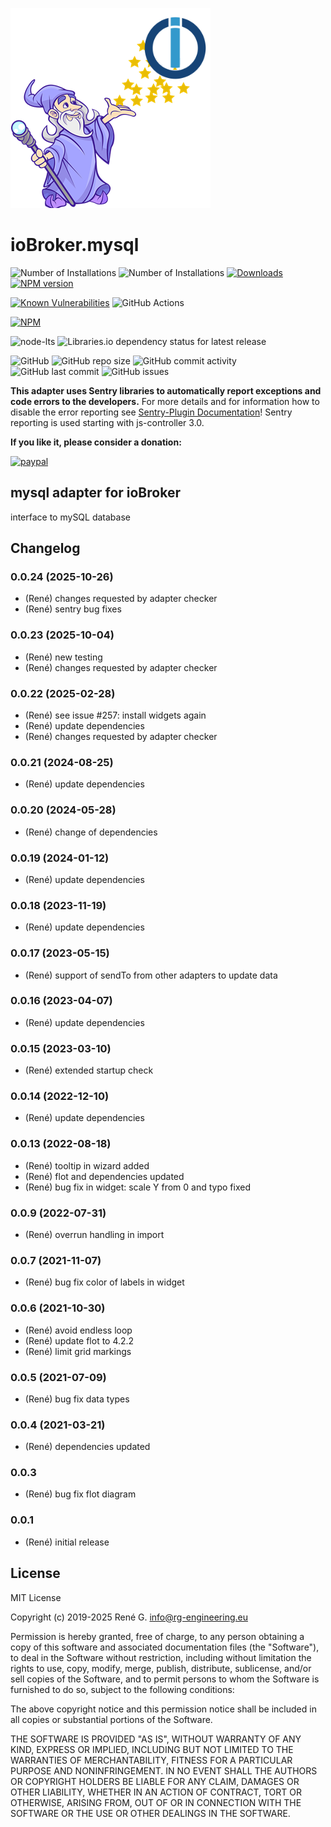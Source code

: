 ![Logo](admin/mysql.png)
# ioBroker.mysql


![Number of Installations](http://iobroker.live/badges/mysql-installed.svg) ![Number of Installations](http://iobroker.live/badges/mysql-stable.svg)
[![Downloads](https://img.shields.io/npm/dm/iobroker.mysql.svg)](https://www.npmjs.com/package/iobroker.mysql)
[![NPM version](http://img.shields.io/npm/v/iobroker.mysql.svg)](https://www.npmjs.com/package/iobroker.mysql)

[![Known Vulnerabilities](https://snyk.io/test/github/rg-engineering/ioBroker.mysql/badge.svg)](https://snyk.io/test/github/rg-engineering/ioBroker.mysql)
![GitHub Actions](https://github.com/rg-engineering/ioBroker.mysql/workflows/Test%20and%20Release/badge.svg)

[![NPM](https://nodei.co/npm/iobroker.mysql.png?downloads=true)](https://nodei.co/npm/iobroker.mysql/)

![node-lts](https://img.shields.io/node/v-lts/iobroker.mysql?style=flat-square)
![Libraries.io dependency status for latest release](https://img.shields.io/librariesio/release/npm/iobroker.mysql?label=npm%20dependencies&style=flat-square)


![GitHub](https://img.shields.io/github/license/rg-engineering/ioBroker.mysql?style=flat-square)
![GitHub repo size](https://img.shields.io/github/repo-size/rg-engineering/ioBroker.mysql?logo=github&style=flat-square)
![GitHub commit activity](https://img.shields.io/github/commit-activity/m/rg-engineering/ioBroker.mysql?logo=github&style=flat-square)
![GitHub last commit](https://img.shields.io/github/last-commit/rg-engineering/ioBroker.mysql?logo=github&style=flat-square)
![GitHub issues](https://img.shields.io/github/issues/rg-engineering/ioBroker.mysql?logo=github&style=flat-square)


**This adapter uses Sentry libraries to automatically report exceptions and code errors to the developers.** 
For more details and for information how to disable the error reporting see [Sentry-Plugin Documentation](https://github.com/ioBroker/plugin-sentry#plugin-sentry)! Sentry reporting is used starting with js-controller 3.0.

**If you like it, please consider a donation:**
                                                                          
[![paypal](https://www.paypalobjects.com/en_US/DK/i/btn/btn_donateCC_LG.gif)](https://www.paypal.com/donate/?hosted_button_id=34ESBMJ932QZC) 



## mysql adapter for ioBroker

interface to mySQL database




## Changelog

<!--
  Placeholder for the next version (at the beginning of the line):
  ### **WORK IN PROGRESS**
-->
### 0.0.24 (2025-10-26)
* (René) changes requested by adapter checker
* (René) sentry bug fixes

### 0.0.23 (2025-10-04)
* (René) new testing
* (René) changes requested by adapter checker

### 0.0.22 (2025-02-28)
* (René) see issue #257: install widgets again
* (René) update dependencies
* (René) changes requested by adapter checker

### 0.0.21 (2024-08-25)
* (René) update dependencies

### 0.0.20 (2024-05-28)
* (René) change of dependencies

### 0.0.19 (2024-01-12)
* (René) update dependencies

### 0.0.18 (2023-11-19)
* (René) update dependencies

### 0.0.17 (2023-05-15)
* (René) support of sendTo from other adapters to update data

### 0.0.16 (2023-04-07)
* (René) update dependencies

### 0.0.15 (2023-03-10)
* (René) extended startup check

### 0.0.14 (2022-12-10)
* (René) update dependencies

### 0.0.13 (2022-08-18)
* (René) tooltip in wizard added
* (René) flot and dependencies updated
* (René) bug fix in widget: scale Y from 0 and typo fixed

### 0.0.9 (2022-07-31)
* (René) overrun handling in import

### 0.0.7 (2021-11-07)
* (René) bug fix color of labels in widget

### 0.0.6 (2021-10-30)
* (René) avoid endless loop
* (René) update flot to 4.2.2
* (René) limit grid markings

### 0.0.5 (2021-07-09)
* (René) bug fix data types

### 0.0.4 (2021-03-21)
* (René) dependencies updated

### 0.0.3
* (René) bug fix flot diagram

### 0.0.1
* (René) initial release

## License
MIT License

Copyright (c) 2019-2025 René G. <info@rg-engineering.eu>

Permission is hereby granted, free of charge, to any person obtaining a copy
of this software and associated documentation files (the "Software"), to deal
in the Software without restriction, including without limitation the rights
to use, copy, modify, merge, publish, distribute, sublicense, and/or sell
copies of the Software, and to permit persons to whom the Software is
furnished to do so, subject to the following conditions:

The above copyright notice and this permission notice shall be included in all
copies or substantial portions of the Software.

THE SOFTWARE IS PROVIDED "AS IS", WITHOUT WARRANTY OF ANY KIND, EXPRESS OR
IMPLIED, INCLUDING BUT NOT LIMITED TO THE WARRANTIES OF MERCHANTABILITY,
FITNESS FOR A PARTICULAR PURPOSE AND NONINFRINGEMENT. IN NO EVENT SHALL THE
AUTHORS OR COPYRIGHT HOLDERS BE LIABLE FOR ANY CLAIM, DAMAGES OR OTHER
LIABILITY, WHETHER IN AN ACTION OF CONTRACT, TORT OR OTHERWISE, ARISING FROM,
OUT OF OR IN CONNECTION WITH THE SOFTWARE OR THE USE OR OTHER DEALINGS IN THE
SOFTWARE.
